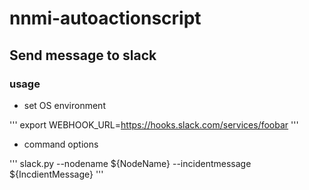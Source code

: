 # nnmi-autoactionscript

## Send message to slack

### usage

- set OS environment

'''
export WEBHOOK_URL=https://hooks.slack.com/services/foobar
'''

- command options

'''
slack.py --nodename ${NodeName} --incidentmessage ${IncdientMessage}
'''

